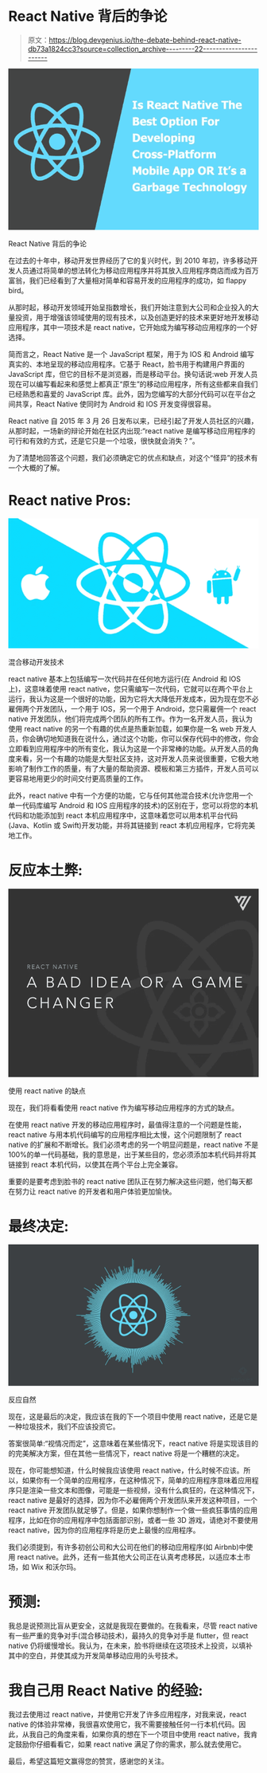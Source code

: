 # React Native 背后的争论

> 原文：<https://blog.devgenius.io/the-debate-behind-react-native-db73a1824cc3?source=collection_archive---------22----------------------->

![](img/4497447b2197b79fe731cdece22df513.png)

React Native 背后的争论

在过去的十年中，移动开发世界经历了它的复兴时代，到 2010 年初，许多移动开发人员通过将简单的想法转化为移动应用程序并将其放入应用程序商店而成为百万富翁，我们已经看到了大量相对简单和容易开发的应用程序的成功，如 flappy bird。

从那时起，移动开发领域开始呈指数增长，我们开始注意到大公司和企业投入的大量投资，用于增强该领域使用的现有技术，以及创造更好的技术来更好地开发移动应用程序，其中一项技术是 react native，它开始成为编写移动应用程序的一个好选择。

简而言之，React Native 是一个 JavaScript 框架，用于为 IOS 和 Android 编写真实的、本地呈现的移动应用程序。它基于 React，脸书用于构建用户界面的 JavaScript 库，但它的目标不是浏览器，而是移动平台。换句话说:web 开发人员现在可以编写看起来和感觉上都真正“原生”的移动应用程序，所有这些都来自我们已经熟悉和喜爱的 JavaScript 库。此外，因为您编写的大部分代码可以在平台之间共享，React Native 使同时为 Android 和 IOS 开发变得很容易。

React native 自 2015 年 3 月 26 日发布以来，已经引起了开发人员社区的兴趣，从那时起，一场新的辩论开始在社区内出现:“react native 是编写移动应用程序的可行和有效的方式，还是它只是一个垃圾，很快就会消失？”。

为了清楚地回答这个问题，我们必须确定它的优点和缺点，对这个“怪异”的技术有一个大概的了解。

# **React native Pros:**

![](img/b625708c096bc74cc95ad1a72af70e82.png)

混合移动开发技术

react native 基本上包括编写一次代码并在任何地方运行(在 Android 和 IOS 上)，这意味着使用 react native，您只需编写一次代码，它就可以在两个平台上运行，我认为这是一个很好的功能，因为它将大大降低开发成本，因为现在您不必雇佣两个开发团队，一个用于 IOS，另一个用于 Android，您只需雇佣一个 react native 开发团队，他们将完成两个团队的所有工作。作为一名开发人员，我认为使用 react native 的另一个有趣的优点是热重新加载，如果你是一名 web 开发人员，你会确切地知道我在说什么，通过这个功能，你可以保存代码中的修改，你会立即看到应用程序中的所有变化，我认为这是一个非常棒的功能。从开发人员的角度来看，另一个有趣的功能是大型社区支持，这对开发人员来说很重要，它极大地影响了制作工作的质量，有了大量的帮助资源、模板和第三方插件，开发人员可以更容易地用更少的时间交付更高质量的工作。

此外，react native 中有一个方便的功能，它与任何其他混合技术(允许您用一个单一代码库编写 Android 和 IOS 应用程序的技术)的区别在于，您可以将您的本机代码和功能添加到 react 本机应用程序中，这意味着您可以用本机平台代码(Java、Kotlin 或 Swift)开发功能，并将其链接到 react 本机应用程序，它将完美地工作。

# **反应本土弊:**

![](img/8e4c7f8eeb0aafaa60c614710c04d576.png)

使用 react native 的缺点

现在，我们将看看使用 react native 作为编写移动应用程序的方式的缺点。

在使用 react native 开发的移动应用程序时，最值得注意的一个问题是性能，react native 与用本机代码编写的应用程序相比太慢，这个问题限制了 react native 的扩展和不断增长。我们必须考虑的另一个明显问题是，react native 不是 100%的单一代码基础，我的意思是，出于某些目的，您必须添加本机代码并将其链接到 react 本机代码，以使其在两个平台上完全兼容。

重要的是要考虑到脸书的 react native 团队正在努力解决这些问题，他们每天都在努力让 react native 的开发者和用户体验更加愉快。

# **最终决定:**

![](img/d3af2a0ebd606f00ff808d690eabe613.png)

反应自然

现在，这是最后的决定，我应该在我的下一个项目中使用 react native，还是它是一种垃圾技术，我们不应该投资它。

答案很简单:“视情况而定”，这意味着在某些情况下，react native 将是实现该目的的完美解决方案，但在其他一些情况下，react native 将是一个糟糕的决定。

现在，你可能想知道，什么时候我应该使用 react native，什么时候不应该。所以，如果你有一个简单的应用程序，在这种情况下，简单的应用程序意味着应用程序只是渲染一些文本和图像，可能是一些视频，没有什么疯狂的，在这种情况下，react native 是最好的选择，因为你不必雇佣两个开发团队来开发这种项目，一个 react native 开发团队就足够了。但是，如果你想制作一个做一些疯狂事情的应用程序，比如在你的应用程序中包括面部识别，或者一些 3D 游戏，请绝对不要使用 react native，因为你的应用程序将是历史上最慢的应用程序。

我们必须提到，有许多初创公司和大公司在他们的移动应用程序(如 Airbnb)中使用 react native。此外，还有一些其他大公司正在认真考虑移民，以适应本土市场，如 Wix 和沃尔玛。

# **预测:**

我总是说预测比盲从更安全，这就是我现在要做的。在我看来，尽管 react native 有一些严重的竞争对手(混合移动技术)，最持久的竞争对手是 flutter，但 react native 仍将缓慢增长。我认为，在未来，脸书将继续在这项技术上投资，以填补其中的空白，并使其成为开发简单移动应用的头号技术。

# **我自己用 React Native 的经验:**

我过去使用过 react native，并使用它开发了许多应用程序，对我来说，react native 的体验非常棒，我很喜欢使用它，我不需要接触任何一行本机代码。因此，从我自己的角度来看，如果你真的想在下一个项目中使用 react native，我肯定鼓励你仔细看看它，如果 react native 满足了你的需求，那么就去使用它。

最后，希望这篇短文赢得您的赞赏，感谢您的关注。